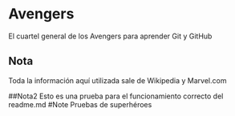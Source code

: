 # Avengers

El cuartel general de los Avengers para aprender Git y GitHub

## Nota
Toda la información aquí utilizada sale de Wikipedia y Marvel.com

##Nota2
Esto es una prueba para el funcionamiento correcto del readme.md
#Note
Pruebas de superhéroes
